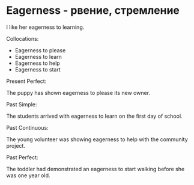# Eagerness - рвение, стремление




I like her eagerness to learning.

Collocations:

- Eagerness to please
- Eagerness to learn
- Eagerness to help
- Eagerness to start

Present Perfect:

The puppy has shown eagerness to please its new owner.

Past Simple:

The students arrived with eagerness to learn on the first day of school.

Past Continuous:

The young volunteer was showing eagerness to help with the community project.

Past Perfect:

The toddler had demonstrated an eagerness to start walking before she was one year old.